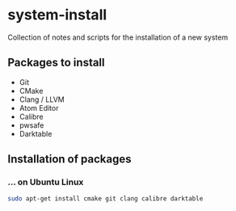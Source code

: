 # system-install

Collection of notes and scripts for the installation of a new system

## Packages to install

 - Git
 - CMake
 - Clang / LLVM
 - Atom Editor
 - Calibre
 - pwsafe
 - Darktable
 
## Installation of packages

### ... on Ubuntu Linux

~~~~ bash
sudo apt-get install cmake git clang calibre darktable
~~~~
